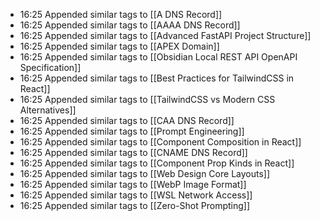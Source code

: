 
 - 16:25 Appended similar tags to [[A DNS Record]]
 - 16:25 Appended similar tags to [[AAAA DNS Record]]
 - 16:25 Appended similar tags to [[Advanced FastAPI Project Structure]]
 - 16:25 Appended similar tags to [[APEX Domain]]
 - 16:25 Appended similar tags to [[Obsidian Local REST API OpenAPI Specification]]
 - 16:25 Appended similar tags to [[Best Practices for TailwindCSS in React]]
 - 16:25 Appended similar tags to [[TailwindCSS vs Modern CSS Alternatives]]
 - 16:25 Appended similar tags to [[CAA DNS Record]]
 - 16:25 Appended similar tags to [[Prompt Engineering]]
 - 16:25 Appended similar tags to [[Component Composition in React]]
 - 16:25 Appended similar tags to [[CNAME DNS Record]]
 - 16:25 Appended similar tags to [[Component Prop Kinds in React]]
 - 16:25 Appended similar tags to [[Web Design Core Layouts]]
 - 16:25 Appended similar tags to [[WebP Image Format]]
 - 16:25 Appended similar tags to [[WSL Network Access]]
 - 16:25 Appended similar tags to [[Zero-Shot Prompting]]